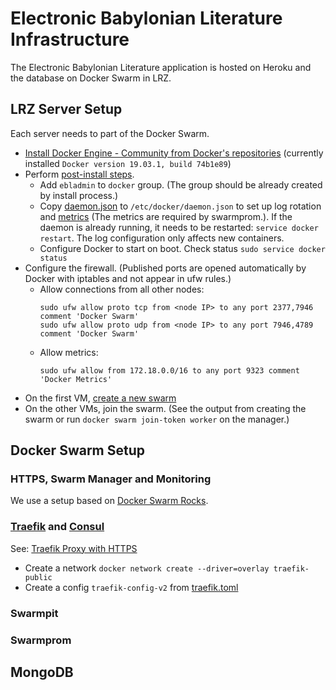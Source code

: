 # Electronic Babylonian Literature Infrastructure

The Electronic Babylonian Literature application is hosted on Heroku and the database on Docker Swarm in LRZ.

## LRZ Server Setup

Each server needs to part of the Docker Swarm.

- [Install Docker Engine - Community from Docker's repositories](https://docs.docker.com/install/linux/docker-ce/debian/#install-using-the-repository) (currently installed `Docker version 19.03.1, build 74b1e89`)
- Perform [post-install steps](https://docs.docker.com/install/linux/linux-postinstall/).
  - Add `ebladmin` to `docker` group. (The group should be already created by install process.)
  - Copy [daemon.json](https://github.com/ElectronicBabylonianLiterature/infrastructure/blob/master/daemon.json) to `/etc/docker/daemon.json`  to set up log rotation and [metrics](https://docs.docker.com/config/thirdparty/prometheus/) (The metrics are required by swarmprom.). If the daemon is already running, it needs to be restarted: `service docker restart`. The log configuration only affects new containers.
  - Configure Docker to start on boot. Check status `sudo service docker status`
- Configure the firewall. (Published ports are opened automatically by Docker with iptables and not appear in ufw rules.)
  - Allow connections from all other nodes:
    ```
    sudo ufw allow proto tcp from <node IP> to any port 2377,7946 comment 'Docker Swarm'
    sudo ufw allow proto udp from <node IP> to any port 7946,4789 comment 'Docker Swarm'
    ```
  - Allow metrics:
    ```
    sudo ufw allow from 172.18.0.0/16 to any port 9323 comment 'Docker Metrics'
    ```
- On the first VM, [create a new swarm](https://docs.docker.com/engine/swarm/swarm-tutorial/create-swarm/)
- On the other VMs, join the swarm. (See the output from creating the swarm or run `docker swarm join-token worker` on the manager.)

## Docker Swarm Setup

### HTTPS, Swarm Manager and Monitoring

We use a setup based on [Docker Swarm Rocks](https://dockerswarm.rocks).

### [Traefik](https://traefik.io/) and [Consul](https://www.consul.io/)

See: [Traefik Proxy with HTTPS](https://dockerswarm.rocks/traefik/)

- Create a network `docker network create --driver=overlay traefik-public`
- Create a config `traefik-config-v2` from [traefik.toml](https://github.com/ElectronicBabylonianLiterature/infrastructure/blob/master/traefik.toml)

### Swarmpit

### Swarmprom

## MongoDB
